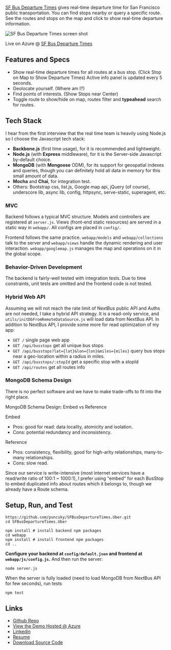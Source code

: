 [SF Bus Departure Times](http://puncsky.cloudapp.net/) gives real-time departure time for San Francisco public transportation.
You can find stops nearby or query a specific route. See the routes and stops on the map and click to
show real-time departure information.

![SF Bus Departure Times screen shot](http://puncsky.cloudapp.net/screen-shot.png)


Live on Azure @ [SF Bus Departure Times](http://puncsky.cloudapp.net/)

## Features and Specs

- Show real-time departure times for all routes at a bus stop. (Click Stop on Map to Show Departure Times) Active info
panel is updated every 5 seconds.
- Geolocate yourself. (Where am I?)
- Find points of interests. (Show Stops near Center)
- Toggle route to show/hide on map, routes filter and **typeahead** search for routes.

## Tech Stack

I hear from the first interview that the real time team is heavily using Node.js so I choose the Javascript tech stack:

- **Backbone.js** (first time usage), for it is recommended and lightweight.
- **Node.js** (with **Express** middleware), for it is the Server-side Javascript by-default choice.
- **MongoDB** (with **Mongoose** ODM), for its support for geospatial indexes and queries, though you can definitely 
hold all data in memory for this small amount of data.
- **Mocha** and **Chai**, for integration test.
- Others: Bootstrap css, list.js, Google map api, jQuery (of course), underscore lib, async lib, config, 
httpsync, serve-static, superagent, etc.

### MVC

Backend follows a typical MVC structure. Models and controllers are registered at
`server.js`. Views (front-end static resources) are served in a static way in `webapp/`.
All configs are placed in `config/`.

Frontend follows the same practice. `webapp/models` and `webapp/collections` talk to the server and `webapp/views`
handle the dynamic rendering and user interaction. `webapp/googlemap.js` manages the map and operations on it in
the global scope. 

### Behavior-Driven Development

The backend is fairly-well tested with integration tests. Due to time constraints, unit tests are omitted and
the frontend code is not tested.

### Hybrid Web API

Assuming we will not reach the rate limit of NextBus public API and Auths are not needed, I take a hybrid API strategy.
It is a read-only service, and `utils/initDbFromRemoteDataSource.js` will load data from NextBus API. In addition to
NextBus API, I provide some more for read optimization of my app:

- `GET /` single page web app
- `GET /api/busstops` get all unique bus stops
- `GET /api/busstops?lat={lat}&lon={lon}&miles={miles}` query bus stops near a geo-location within a radius in miles.
- `GET /api/busstops/:stopId` get a specific stop with a stopId
- `GET /api/routes` get all routes info

### MongoDB Schema Design

There is no perfect software and we have to make trade-offs to fit into the right place.

MongoDB Schema Design: Embed vs Reference

Embed
- Pros: good for read: data locality, atomicity and isolation.
- Cons: potential redundancy and inconsistency.

Reference
- Pros: consistency, flexibility, good for high-arity relationships, many-to-many relationships.
- Cons: slow read.

Since our service is write-intensive (most internet services have a read/write ratio of 100:1 ~ 1000:1), I prefer using
"embed" for each BusStop to embed duplicated info about routes which it belongs to, though we already have a Route schema.


## Setup, Run, and Test

    https://github.com/puncsky/SFBusDepartureTimes.Uber.git
    cd SFBusDepartureTimes.Uber

    npm install # install backend npm packages
    cd webapp
    npm install # install frontend npm packages
    cd ..

**Configure your backend at `config/default.json` and frontend at `webapp/js/config.js`.** And then run the server:
 
    node server.js

When the server is fully loaded (need to load MongoDB from NextBus API for few seconds), run tests

    npm test

## Links

- [Github Repo](https://github.com/puncsky/SFBusDepartureTimes.Uber)
- [View the Demo Hosted @ Azure](http://puncsky.cloudapp.net/)
- [Linkedin](https://www.linkedin.com/pub/tian-pan/31/8/753)
- [Resume](http://puncsky.cloudapp.net/resume.pdf)
- [Download Source Code](https://github.com/puncsky/SFBusDepartureTimes.Uber/archive/master.zip)
